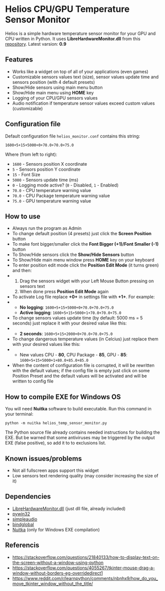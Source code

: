 # Helios CPU/GPU Temperature Sensor Monitor
Helios is a simple hardware temperature sensor monitor for your GPU and CPU written in Python. It uses **LibreHardwareMonitor.dll** from this [repository](https://github.com/LibreHardwareMonitor/LibreHardwareMonitor). Latest varsion: **0.9**

## Features
- Works like a widget on top of all of your applications (even games)
- Customizable sensors values text (size), sensor values update time and sensors position (with 4 default presets)
- Show/Hide sensors using main menu button
- Show/Hide main menu using **HOME** key
- Logging of your CPU/GPU sensors values
- Audio notification if temperature sensor values exceed custom values (customizable)

## Configuration file

Default configuration file ```helios_monitor.conf``` contains this string:
```
1600+5+15+5000+0+70.0+70.0+75.0
```
Where (from left to right):
* ```1600``` - Sensors position X coordinate
* ```5``` - Sensors position Y coordinate
* ```15``` - Font Size
* ```5000``` - Sensors update time (ms)
* ```0``` - Logging mode active? (```0``` - Disabled, ```1``` - Enabled)
* ```70.0``` - CPU temperature warning value
* ```70.0``` - CPU Package temperature warning value
* ```75.0``` - GPU temperature warning value

## How to use

* Always run the program as Admin
* To change default position (4 presets) just click the **Screen Position** button
* To make font bigger/smaller click the **Font Bigger (+1)/Font Smaller (-1)** button
* To Show/Hide sensors click the **Show/Hide Sensors** button
* To Show/Hide main menu window press **HOME** key on your keyboard
* To enter position edit mode click the **Position Edit Mode** (it turns green) and then:
* 1) Drag the sensors widget with your Left Mouse Button pressing on sensors text
  2) When done press **Position Edit Mode** again
* To activate Log file replace **+0+** in settings file with **+1+**. For example:
* * **No logging**: ```1600+5+15+5000+0+70.0+70.0+75.0```
  * **Active logging**: ```1600+5+15+5000+1+70.0+70.0+75.0```
* To change sensors values update time (by default: 5000 ms = 5 seconds) just replace it with your desired value like this:
* * **2 seconds**: ```1600+5+15+2000+0+70.0+70.0+75.0```
* To change dangerous temperature values (in Celcius) just replace them with your desired values like this:
* * New values CPU - **80**, CPU Package - **85**, GPU - **85**: ```1600+5+15+5000+1+80.0+85.0+85.0```
* When the content of configuration file is corrupted, it will be rewritten with the default values; if the config file is empty just click on some Position Preset and the default values will be activated and will be written to config file

## How to compile EXE for Windows OS

You will need **Nuitka** software to build executable. Run this command in your terminal:

```
python -m nuitka helios_temp_sensor_monitor.py
```

The Python source file already contains needed instructions for building the EXE. But be warned that some antiviruses may be triggered by the output EXE (false positive), so add it to to exclusions list.

## Known issues/problems

- Not all fullscreen apps support this widget
- Low sensors text rendering quality (may consider increasing the size of it)

## Dependencies

* [LibreHardwareMonitor.dll](https://github.com/LibreHardwareMonitor/LibreHardwareMonitor) (just dll file, already included)
* [pywin32](https://pypi.org/project/pywin32/)
* [simpleaudio](https://pypi.org/project/simpleaudio/)
* [bindglobal](https://pypi.org/project/bindglobal/)
* [Nuitka](https://nuitka.net/) (only for Windows EXE compilation)

## Referencis

* https://stackoverflow.com/questions/21840133/how-to-display-text-on-the-screen-without-a-window-using-python
* https://stackoverflow.com/questions/4055267/tkinter-mouse-drag-a-window-without-borders-eg-overridedirect1
* https://www.reddit.com/r/learnpython/comments/nbnhx9/how_do_you_move_tkinter_window_without_the_title/
